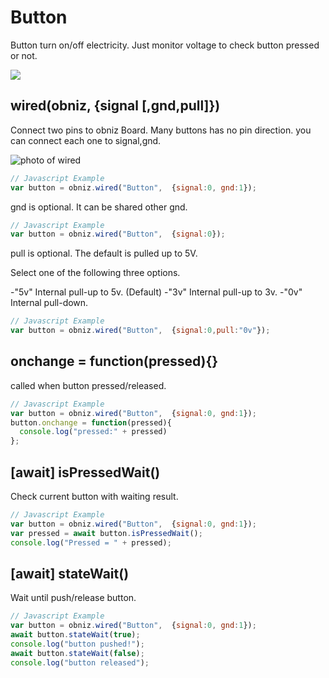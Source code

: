 # Button
Button turn on/off electricity. Just monitor voltage to check button pressed or not.

![](image.jpg)

## wired(obniz, {signal [,gnd,pull]})

Connect two pins to obniz Board. Many buttons has no pin direction. you can connect each one to signal,gnd.

![photo of wired](wired.png)

```Javascript
// Javascript Example
var button = obniz.wired("Button",  {signal:0, gnd:1});
```

gnd is optional. It can be shared other gnd.

```Javascript
// Javascript Example
var button = obniz.wired("Button",  {signal:0});
```

pull is optional. The default is pulled up to 5V.

Select one of the following three options.

-"5v" Internal pull-up to 5v. (Default)
-"3v" Internal pull-up to 3v.
-"0v" Internal pull-down.


```Javascript
// Javascript Example
var button = obniz.wired("Button",  {signal:0,pull:"0v"});
```

## onchange = function(pressed){}
called when button pressed/released.

```Javascript
// Javascript Example
var button = obniz.wired("Button",  {signal:0, gnd:1});
button.onchange = function(pressed){
  console.log("pressed:" + pressed)
};
```

## [await] isPressedWait()
Check current button with waiting result.
```Javascript
// Javascript Example
var button = obniz.wired("Button",  {signal:0, gnd:1});
var pressed = await button.isPressedWait();
console.log("Pressed = " + pressed);
```


## [await] stateWait()
Wait until push/release button.
```Javascript
// Javascript Example
var button = obniz.wired("Button",  {signal:0, gnd:1});
await button.stateWait(true); 
console.log("button pushed!");
await button.stateWait(false); 
console.log("button released");
```